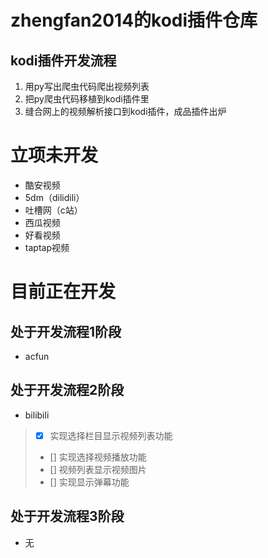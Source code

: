 # zhengfan2014的kodi插件仓库

## kodi插件开发流程

1. 用py写出爬虫代码爬出视频列表
2. 把py爬虫代码移植到kodi插件里
3. 缝合网上的视频解析接口到kodi插件，成品插件出炉

# 立项未开发
- 酷安视频
- 5dm（dilidili）
- 吐槽网（c站）
- 西瓜视频
- 好看视频
- taptap视频

# 目前正在开发
## 处于开发流程1阶段
- acfun
## 处于开发流程2阶段
- bilibili
> - [x] 实现选择栏目显示视频列表功能
> - [] 实现选择视频播放功能
> - [] 视频列表显示视频图片
> - [] 实现显示弹幕功能
## 处于开发流程3阶段
- 无



